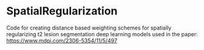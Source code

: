 # SpatialRegularization
Code for creating distance based weighting schemes for spatially regularizing t2 lesion segmentation deep learning models used in the paper:
https://www.mdpi.com/2306-5354/11/5/497
